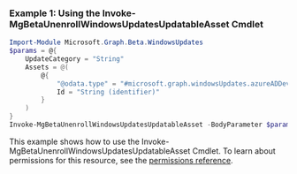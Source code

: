 ### Example 1: Using the Invoke-MgBetaUnenrollWindowsUpdatesUpdatableAsset Cmdlet
```powershell
Import-Module Microsoft.Graph.Beta.WindowsUpdates
$params = @{
	UpdateCategory = "String"
	Assets = @(
		@{
			"@odata.type" = "#microsoft.graph.windowsUpdates.azureADDevice"
			Id = "String (identifier)"
		}
	)
}
Invoke-MgBetaUnenrollWindowsUpdatesUpdatableAsset -BodyParameter $params
```
This example shows how to use the Invoke-MgBetaUnenrollWindowsUpdatesUpdatableAsset Cmdlet.
To learn about permissions for this resource, see the [permissions reference](/graph/permissions-reference).
